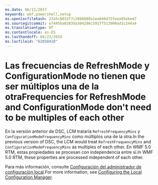 ```yaml
---
ms.date: 06/12/2017
keywords: wmf,powershell,setup
ms.openlocfilehash: 23a5c8832f7c2888880a1ee846d75feaa95ebe47
ms.sourcegitcommit: e7445ba8203da304286c591ff513900ad1c244a4
ms.translationtype: HT
ms.contentlocale: es-ES
ms.lasthandoff: 04/23/2019
ms.locfileid: "62058410"
---
```

# <a name="frequencies-for-refreshmode-and-configurationmode-dont-need-to-be-multiples-of-each-other"></a><span data-ttu-id="bd142-102">Las frecuencias de RefreshMode y ConfigurationMode no tienen que ser múltiplos una de la otra</span><span class="sxs-lookup"><span data-stu-id="bd142-102">Frequencies for RefreshMode and ConfigurationMode don't need to be multiples of each other</span></span>

<span data-ttu-id="bd142-103">En la versión anterior de DSC, LCM trataría `RefreshFrequencyMins` y `ConfigurationModeFrequencyMins` como múltiplos una de la otra.</span><span class="sxs-lookup"><span data-stu-id="bd142-103">In the previous version of DSC, the LCM would treat `RefreshFrequencyMins` and `ConfigurationModeFrequencyMins` as multiples of each other.</span></span> <span data-ttu-id="bd142-104">En WMF 5.0 RTM, estas propiedades se procesan con independencia entre sí.</span><span class="sxs-lookup"><span data-stu-id="bd142-104">In WMF 5.0 RTM, these properties are processed independent of each other.</span></span>

<span data-ttu-id="bd142-105">Para más información, consulte [Configuración del administrador de configuración local](https://msdn.microsoft.com/powershell/dsc/metaconfig).</span><span class="sxs-lookup"><span data-stu-id="bd142-105">For more information, see [Configuring the Local Configuration Manager](https://msdn.microsoft.com/powershell/dsc/metaconfig).</span></span>
